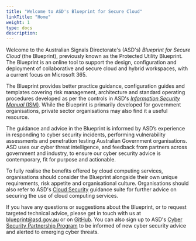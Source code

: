 ```yaml
---
title: "Welcome to ASD's Blueprint for Secure Cloud"
linkTitle: "Home"
weight: 1
type: docs
description:
---
```


Welcome to the Australian Signals Directorate's (ASD's) *Blueprint for Secure Cloud* (the Blueprint), previously known as the Protected Utility Blueprint. The Blueprint is an online tool to support the design, configuration and deployment of collaborative and secure cloud and hybrid workspaces, with a current focus on Microsoft 365.

The Blueprint provides better practice guidance, configuration guides and templates covering risk management, architecture and standard operating procedures developed as per the controls in ASD's [*Information Security Manual* (ISM)](https://www.cyber.gov.au/resources-business-and-government/essential-cyber-security/ism). While the Blueprint is primarily developed for government organisations, private sector organisations may also find it a useful resource.

The guidance and advice in the Blueprint is informed by ASD’s experience in responding to cyber security incidents, performing vulnerability assessments and penetration testing Australian Government organisations. ASD uses our cyber threat intelligence, and feedback from partners across government and industry, to ensure our cyber security advice is contemporary, fit for purpose and actionable.

To fully realise the benefits offered by cloud computing services, organisations should consider the Blueprint alongside their own unique requirements, risk appetite and organisational culture. Organisations should also refer to ASD's [Cloud Security](https://www.cyber.gov.au/resources-business-and-government/maintaining-devices-and-systems/cloud-security-guidance) guidance suite for further advice on securing the use of cloud computing services.

If you have any questions or suggestions about the Blueprint, or to request targeted technical advice, please get in touch with us at [blueprint@asd.gov.au](mailto:blueprint@asd.gov.au) or on [GitHub](https://github.com/ASD-Blueprint/ASD-Blueprint-for-Secure-Cloud). You can also sign up to ASD's [Cyber Security Partnership Program](https://www.cyber.gov.au/partnershipprogram) to be informed of new cyber security advice and alerted to emerging cyber threats.
